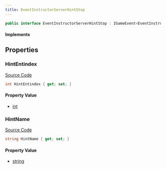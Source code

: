 ```yaml
---
title: EventInstructorServerHintStop
---
```


```csharp
public interface EventInstructorServerHintStop : IGameEvent<EventInstructorServerHintStop>
```

#### Implements

## Properties

### HintEntindex

[Source Code](https://github.com/swiftly-solution/swiftlys2/blob/main/managed/src/SwiftlyS2.Generated/GameEvents/Interfaces/EventInstructorServerHintStop.cs#L31)

```csharp
int HintEntindex { get; set; }
```

#### Property Value

- [int](https://learn.microsoft.com/dotnet/api/system.int32)

### HintName

[Source Code](https://github.com/swiftly-solution/swiftlys2/blob/main/managed/src/SwiftlyS2.Generated/GameEvents/Interfaces/EventInstructorServerHintStop.cs#L24)

```csharp
string HintName { get; set; }
```

#### Property Value

- [string](https://learn.microsoft.com/dotnet/api/system.string)

